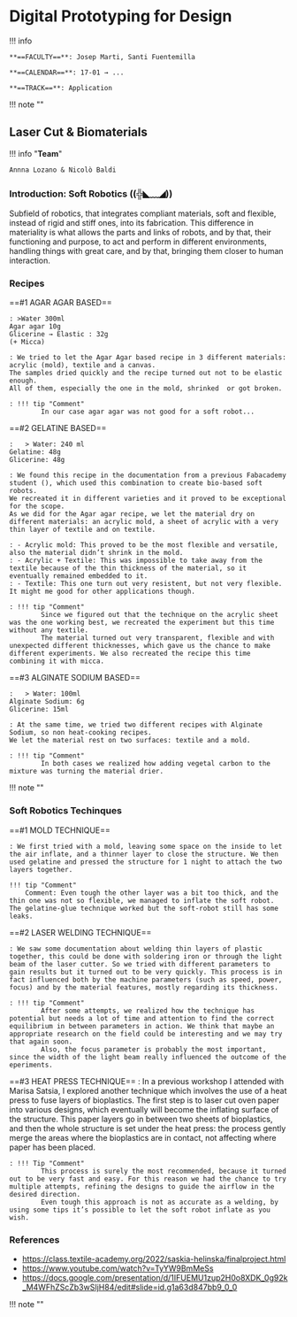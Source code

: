 # Digital Prototyping for Design 

!!! info 
    
    **==FACULTY==**: Josep Marti, Santi Fuentemilla    

    **==CALENDAR==**: 17-01 → ...

    **==TRACK==**: Application

<div style="clear:both;"></div>

!!! note ""


## Laser Cut & Biomaterials

!!! info "**Team**"

    Annna Lozano & Nicolò Baldi

### Introduction: Soft Robotics ((╬◣﹏◢))
Subfield of robotics, that integrates compliant materials, soft and flexible, instead of rigid and stiff ones, into its fabrication. This difference in materiality is what allows the parts and links of robots, and by that, their functioning and purpose, to act and perform in different environments, handling things with great care, and by that, bringing them closer to human interaction.

### Recipes

==#1 AGAR AGAR BASED==

    : >Water 300ml
    Agar agar 10g
    Glicerine → Elastic : 32g
    (+ Micca) 

    : We tried to let the Agar Agar based recipe in 3 different materials: acrylic (mold), textile and a canvas.
    The samples dried quickly and the recipe turned out not to be elastic enough. 
    All of them, especially the one in the mold, shrinked  or got broken.

    : !!! tip "Comment"
            In our case agar agar was not good for a soft robot...


==#2 GELATINE BASED==

    :   > Water: 240 ml 
    Gelatine: 48g
    Glicerine: 48g 
    
    : We found this recipe in the documentation from a previous Fabacademy student (), which used this combination to create bio-based soft robots. 
    We recreated it in different varieties and it proved to be exceptional for the scope.
    As we did for the Agar agar recipe, we let the material dry on different materials: an acrylic mold, a sheet of acrylic with a very thin layer of textile and on textile.

    : - Acrylic mold: This proved to be the most flexible and versatile, also the material didn’t shrink in the mold.
    : - Acrylic + Textile: This was impossible to take away from the textile because of the thin thickness of the material, so it eventually remained embedded to it.
    : - Textile: This one turn out very resistent, but not very flexible. It might me good for other applications though.

    : !!! tip "Comment"
            Since we figured out that the technique on the acrylic sheet was the one working best, we recreated the experiment but this time without any textile. 
            The material turned out very transparent, flexible and with unexpected different thicknesses, which gave us the chance to make different experiments. We also recreated the recipe this time combining it with micca.

==#3 ALGINATE SODIUM BASED==

    :   > Water: 100ml 
    Alginate Sodium: 6g
    Glicerine: 15ml

    : At the same time, we tried two different recipes with Alginate Sodium, so non heat-cooking recipes.
    We let the material rest on two surfaces: textile and a mold.
    
    : !!! tip "Comment"
            In both cases we realized how adding vegetal carbon to the mixture was turning the material drier.

!!! note ""

### Soft Robotics Techinques

==#1 MOLD TECHNIQUE==

    : We first tried with a mold, leaving some space on the inside to let the air inflate, and a thinner layer to close the structure. We then used gelatine and pressed the structure for 1 night to attach the two layers together.

    !!! tip "Comment"
        Comment: Even tough the other layer was a bit too thick, and the thin one was not so flexible, we managed to inflate the soft robot. The gelatine-glue technique worked but the soft-robot still has some leaks.

==#2 LASER WELDING TECHNIQUE==

    : We saw some documentation about welding thin layers of plastic together, this could be done with soldering iron or through the light beam of the laser cutter. So we tried with different parameters to gain results but it turned out to be very quickly. This process is in fact influenced both by the machine parameters (such as speed, power, focus) and by the material features, mostly regarding its thickness. 

    : !!! tip "Comment"
            After some attempts, we realized how the technique has potential but needs a lot of time and attention to find the correct equilibrium in between parameters in action. We think that maybe an appropriate research on the field could be interesting and we may try that again soon.
            Also, the focus parameter is probably the most important, since the width of the light beam really influenced the outcome of the eperiments.

==#3 HEAT PRESS TECHNIQUE==
    : In a previous workshop I attended with Marisa Satsia, I explored another technique which involves the use of a heat press to fuse layers of bioplastics. The first step is to laser cut oven paper into various designs, which eventually will become the inflating surface of the structure. This paper layers go in between two sheets of bioplastics, and then the whole structure is set under the heat press: the process gently merge the areas where the bioplastics are in contact, not affecting where paper has been placed. 

    : !!! Tip "Comment"
            This process is surely the most recommended, because it turned out to be very fast and easy. For this reason we had the chance to try multiple attempts, refining the designs to guide the airflow in the desired direction.
            Even tough this approach is not as accurate as a welding, by using some tips it’s possible to let the soft robot inflate as you wish.   

### References
- https://class.textile-academy.org/2022/saskia-helinska/finalproject.html
- https://www.youtube.com/watch?v=TyYW9BmMeSs
- https://docs.google.com/presentation/d/1IFUEMU1zup2H0o8XDK_0g92k_M4WFhZScZb3wSIjH84/edit#slide=id.g1a63d847bb9_0_0

!!! note ""
